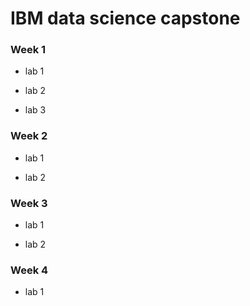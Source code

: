 # IBM data science capstone

### Week 1
- lab 1

- lab 2

- lab 3

### Week 2

- lab 1

- lab 2

### Week 3

- lab 1

- lab 2

### Week 4

- lab 1
